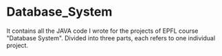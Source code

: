 # Database_System
It contains all the JAVA code I wrote for the projects of EPFL course "Database System". Divided into three parts, each refers to one individual project. 
